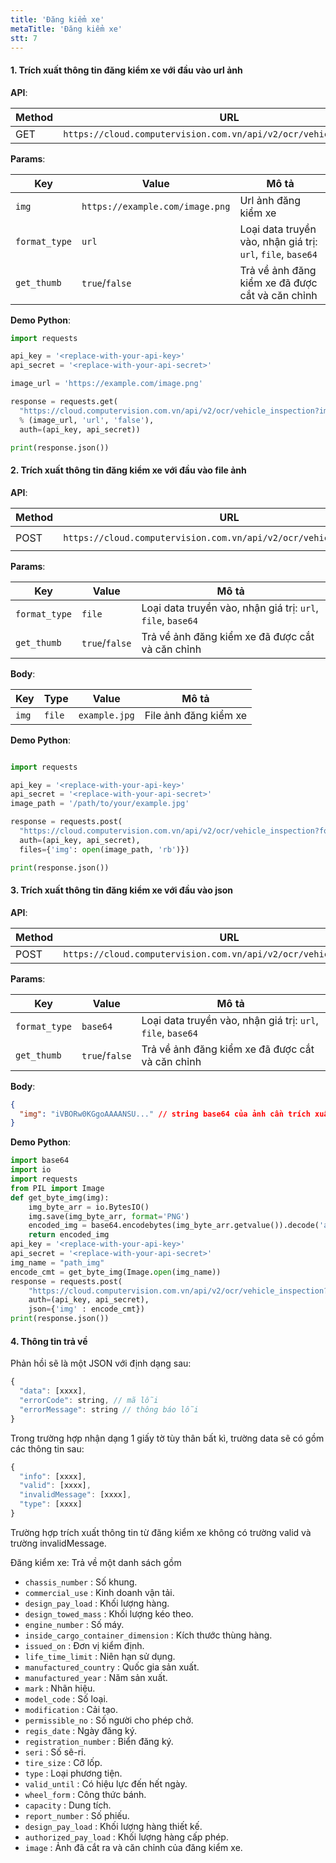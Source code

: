 ```yaml
---
title: 'Đăng kiểm xe'
metaTitle: 'Đăng kiểm xe'
stt: 7
---
```


#### 1. Trích xuất thông tin đăng kiểm xe với đầu vào url ảnh

**API**:

| Method | URL                                                                 |
| ------ | ------------------------------------------------------------------- |
| GET    | `https://cloud.computervision.com.vn/api/v2/ocr/vehicle_inspection` |

**Params**:

| Key           | Value                           | Mô tả                                                       |
| ------------- | ------------------------------- | ----------------------------------------------------------- |
| `img`         | `https://example.com/image.png` | Url ảnh đăng kiểm xe                                        |
| `format_type` | `url`                           | Loại data truyền vào, nhận giá trị: `url`, `file`, `base64` |
| `get_thumb`   | `true`/`false`                  | Trả về ảnh đăng kiểm xe đã được cắt và căn chỉnh            |

**Demo Python**:

```python
import requests

api_key = '<replace-with-your-api-key>'
api_secret = '<replace-with-your-api-secret>'

image_url = 'https://example.com/image.png'

response = requests.get(
  "https://cloud.computervision.com.vn/api/v2/ocr/vehicle_inspection?img=%s&format_type=%s&get_thumb=%s"
  % (image_url, 'url', 'false'),
  auth=(api_key, api_secret))

print(response.json())

```

#### 2. Trích xuất thông tin đăng kiểm xe với đầu vào file ảnh

**API**:

| Method | URL                                                                 | content-type          |
| ------ | ------------------------------------------------------------------- | --------------------- |
| POST   | `https://cloud.computervision.com.vn/api/v2/ocr/vehicle_inspection` | `multipart/form-data` |

**Params**:

| Key           | Value          | Mô tả                                                       |
| ------------- | -------------- | ----------------------------------------------------------- |
| `format_type` | `file`         | Loại data truyền vào, nhận giá trị: `url`, `file`, `base64` |
| `get_thumb`   | `true`/`false` | Trả về ảnh đăng kiểm xe đã được cắt và căn chỉnh            |

**Body**:

| Key   | Type   | Value         | Mô tả                 |
| ----- | ------ | ------------- | --------------------- |
| `img` | `file` | `example.jpg` | File ảnh đăng kiểm xe |

**Demo Python**:

```python

import requests

api_key = '<replace-with-your-api-key>'
api_secret = '<replace-with-your-api-secret>'
image_path = '/path/to/your/example.jpg'

response = requests.post(
  "https://cloud.computervision.com.vn/api/v2/ocr/vehicle_inspection?format_type=file&get_thumb=false",
  auth=(api_key, api_secret),
  files={'img': open(image_path, 'rb')})

print(response.json())

```

#### 3. Trích xuất thông tin đăng kiểm xe với đầu vào json

**API**:

| Method | URL                                                                 | content-type       |
| ------ | ------------------------------------------------------------------- | ------------------ |
| POST   | `https://cloud.computervision.com.vn/api/v2/ocr/vehicle_inspection` | `application/json` |

**Params**:

| Key           | Value          | Mô tả                                                       |
| ------------- | -------------- | ----------------------------------------------------------- |
| `format_type` | `base64`       | Loại data truyền vào, nhận giá trị: `url`, `file`, `base64` |
| `get_thumb`   | `true`/`false` | Trả về ảnh đăng kiểm xe đã được cắt và căn chỉnh            |

**Body**:

```json
{
  "img": "iVBORw0KGgoAAAANSU..." // string base64 của ảnh cần trích xuất
}
```

**Demo Python**:

```python
import base64
import io
import requests
from PIL import Image
def get_byte_img(img):
    img_byte_arr = io.BytesIO()
    img.save(img_byte_arr, format='PNG')
    encoded_img = base64.encodebytes(img_byte_arr.getvalue()).decode('ascii')
    return encoded_img
api_key = '<replace-with-your-api-key>'
api_secret = '<replace-with-your-api-secret>'
img_name = "path_img"
encode_cmt = get_byte_img(Image.open(img_name))
response = requests.post(
    "https://cloud.computervision.com.vn/api/v2/ocr/vehicle_inspection?format_type=base64&get_thumb=false",
    auth=(api_key, api_secret),
    json={'img' : encode_cmt})
print(response.json())
```

#### 4. Thông tin trả về

Phản hồi sẽ là một JSON với định dạng sau:

```javascript
{
  "data": [xxxx],
  "errorCode": string, // mã lỗi
  "errorMessage": string // thông báo lỗi
}
```

Trong trường hợp nhận dạng 1 giấy tờ tùy thân bất kì, trường data sẽ có gồm các thông tin sau:

```javascript
{
  "info": [xxxx],
  "valid": [xxxx],
  "invalidMessage": [xxxx],
  "type": [xxxx]
}
```

Trường hợp trích xuất thông tin từ đăng kiểm xe không có trường valid và trường invalidMessage.

Đăng kiểm xe: Trả về một danh sách gồm

- `chassis_number` : Số khung.
- `commercial_use` : Kinh doanh vận tải.
- `design_pay_load` : Khối lượng hàng.
- `design_towed_mass` : Khối lượng kéo theo.
- `engine_number` : Số máy.
- `inside_cargo_container_dimension` : Kích thước thùng hàng.
- `issued_on` : Đơn vị kiểm định.
- `life_time_limit` : Niên hạn sử dụng.
- `manufactured_country` : Quốc gia sản xuất.
- `manufactured_year` : Năm sản xuất.
- `mark` : Nhãn hiệu.
- `model_code` : Số loại.
- `modification` : Cải tạo.
- `permissible_no` : Số người cho phép chở.
- `regis_date` : Ngày đăng ký.
- `registration_number` : Biển đăng ký.
- `seri` : Số sê-ri.
- `tire_size` : Cỡ lốp.
- `type` : Loại phương tiện.
- `valid_until` : Có hiệu lực đến hết ngày.
- `wheel_form` : Công thức bánh.
- `capacity` : Dung tích.
- `report_number` : Số phiếu.
- `design_pay_load` : Khối lượng hàng thiết kế.
- `authorized_pay_load` : Khối lượng hàng cấp phép.
- `image` : Ảnh đã cắt ra và căn chỉnh của đăng kiểm xe.
